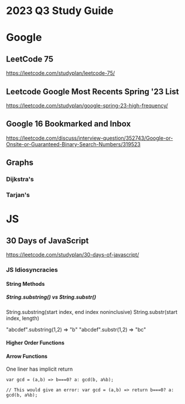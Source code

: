# 2023 Q3 Study Guide

# Google

## LeetCode 75
https://leetcode.com/studyplan/leetcode-75/


## Leetcode Google Most Recents Spring '23 List

https://leetcode.com/studyplan/google-spring-23-high-frequency/

## Google 16 Bookmarked and Inbox

https://leetcode.com/discuss/interview-question/352743/Google-or-Onsite-or-Guaranteed-Binary-Search-Numbers/319523

## Graphs

### Dijkstra's

### Tarjan's

# JS

## 30 Days of JavaScript

https://leetcode.com/studyplan/30-days-of-javascript/

### JS Idiosyncracies

#### String Methods
##### String.substring() vs String.substr()
String.substring(start index, end index noninclusive)
String.substr(start index, length)

"abcdef".substring(1,2) => "b"
"abcdef".substr(1,2) => "bc"

#### Higher Order Functions

#### Arrow Functions
One liner has implicit return

`var gcd = (a,b) => b===0? a: gcd(b, a%b);`

`// This would give an error:
var gcd = (a,b) => return b===0? a: gcd(b, a%b);`
